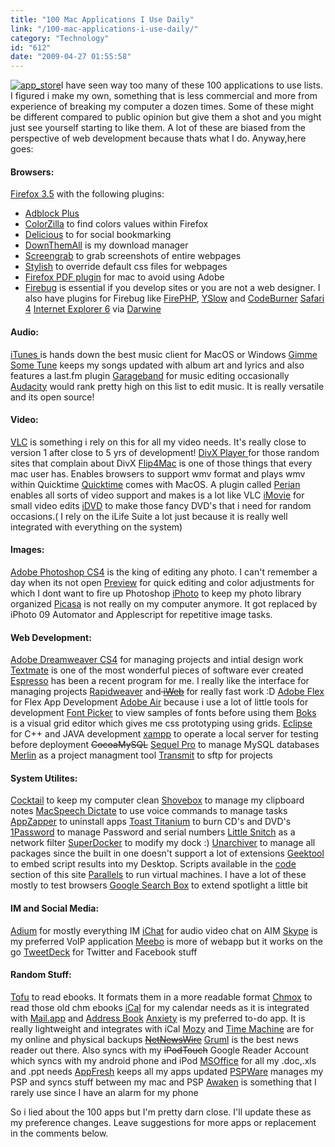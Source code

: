 ```yaml
---
title: "100 Mac Applications I Use Daily"
link: "/100-mac-applications-i-use-daily/"
category: "Technology"
id: "612"
date: "2009-04-27 01:55:58"
---
```


[![app_store](/img/upload/app_store.jpg "app_store")](/img/upload/app_store.jpg)I have seen way too many of these 100
applications to use lists. I figured i make my own, something that is less commercial and more from experience of
breaking my computer a dozen times. Some of these might be different compared to public opinion but give them a shot and
you might just see yourself starting to like them. A lot of these are biased from the perspective of web development
because thats what I do. Anyway,here goes:

<!--more-->

#### Browsers:

[Firefox 3.5](http://www.mozilla.com/en-US/firefox/all-beta.html) with the following plugins:

* [Adblock Plus](http://adblockplus.org/en/)
* [ColorZilla](https://addons.mozilla.org/en-US/firefox/addon/271) to find colors values within Firefox
* [Delicious](https://addons.mozilla.org/en-US/firefox/addon/3615) to for social bookmarking
* [DownThemAll](https://addons.mozilla.org/en-US/firefox/addon/201) is my download manager
* [Screengrab](https://addons.mozilla.org/en-US/firefox/addon/1146) to grab screenshots of entire webpages
* [Stylish](https://addons.mozilla.org/en-US/firefox/addon/2108) to override default css files for webpages
* [Firefox PDF plugin](http://code.google.com/p/firefox-mac-pdf/) for mac to avoid using Adobe
* [Firebug](https://addons.mozilla.org/en-US/firefox/addon/1843) is essential if you develop sites or you are not a web
  designer. I also have plugins for Firebug like [FirePHP](https://addons.mozilla.org/en-US/firefox/addon/6149),
  [YSlow](https://addons.mozilla.org/en-US/firefox/addon/5369) and
  [CodeBurner](https://addons.mozilla.org/en-US/firefox/addon/10273) [Safari 4](http://www.apple.com/safari/download/)
  [Internet Explorer 6](http://www.kronenberg.org/ies4osx/) via [Darwine](http://www.kronenberg.org/darwine/)

#### Audio:

[iTunes ](http://www.apple.com/itunes/overview/?ref=http://itunes.com)is hands down the best music client for MacOS or
Windows [Gimme Some Tune](http://www.eternalstorms.at/gimmesometune/) keeps my songs updated with album art and lyrics
and also features a last.fm plugin [Garageband](http://www.apple.com/ilife/garageband/) for music editing occasionally
[Audacity](http://audacity.sourceforge.net/) would rank pretty high on this list to edit music. It is really versatile
and its open source!

#### Video:

[VLC](http://www.videolan.org/vlc/) is something i rely on this for all my video needs. It's really close to version 1
after close to 5 yrs of development! [DivX Player ](http://www.divx.com/en/mac)for those random sites that complain
about DivX [Flip4Mac](http://www.telestream.net/telestream-products/desktop-products.htm) is one of those things that
every mac user has. Enables browsers to support wmv format and plays wmv within Quicktime
[Quicktime](http://www.apple.com/quicktime/) comes with MacOS. A plugin called [Perian](http://perian.org/) enables all
sorts of video support and makes is a lot like VLC [iMovie](http://www.apple.com/ilife/imovie/) for small video edits
[iDVD](http://www.apple.com/ilife/idvd/) to make those fancy DVD's that i need for random occasions.( I rely on the
iLife Suite a lot just because it is really well integrated with everything on the system)

#### Images:

[Adobe Photoshop CS4](http://www.adobe.com/products/photoshop/photoshop/) is the king of editing any photo. I can't
remember a day when its not open [Preview](http://support.apple.com/kb/HT2506) for quick editing and color adjustments
for which I dont want to fire up Photoshop [iPhoto](http://www.apple.com/ilife/iphoto/) to keep my photo library
organized [Picasa](http://picasa.google.com/mac/) is not really on my computer anymore. It got replaced by iPhoto 09
Automator and Applescript for repetitive image tasks.

#### Web Development:

[Adobe Dreamweaver CS4](http://www.adobe.com/products/dreamweaver/) for managing projects and intial design work
[Textmate](http://macromates.com/) is one of the most wonderful pieces of software ever created
[Espresso](http://macrabbit.com/espresso/) has been a recent program for me. I really like the interface for managing
projects [Rapidweaver](http://www.realmacsoftware.com/rapidweaver/) and<span style="text-decoration: line-through;">
[iWeb](http://www.apple.com/ilife/iweb/)</span> for really fast work :D
[Adobe Flex](http://www.adobe.com/products/flex/) for Flex App Development
[Adobe Air](http://www.adobe.com/products/air/) because i use a lot of little tools for development
[Font Picker](http://www.richardsprojects.co.uk/products/font-picker/) to view samples of fonts before using them
[Boks](http://www.creativeapplications.net/2009/04/07/boks-air/) is a visual grid editor which gives me css prototyping
using grids. [Eclipse](http://www.eclipse.org/) for C++ and JAVA development
[xampp](http://www.apachefriends.org/en/xampp.html) to operate a local server for testing before deployment
<span style="text-decoration: line-through;">CocoaMySQL</span> [Sequel Pro](http://www.sequelpro.com/) to manage MySQL
databases [Merlin](http://www.projectwizards.net/en/merlin/) as a project managment tool
[Transmit](http://www.panic.com/transmit/) to sftp for projects

#### System Utilites:

[Cocktail](http://www.macupdate.com/info.php/id/10909) to keep my computer clean
[Shovebox](http://www.wonderwarp.com/shovebox/) to manage my clipboard notes
[MacSpeech Dictate](http://www.macspeech.com/product_info.php?products_id=1018) to use voice commands to manage tasks
[AppZapper](http://www.appzapper.com/) to uninstall apps [Toast Titanium](http://www.roxio.com/) to burn CD's and DVD's
[1Password](http://agilewebsolutions.com/products/1Password) to manage Password and serial numbers
[Little Snitch](http://www.obdev.at/products/littlesnitch/index.html) as a network filter
[SuperDocker](http://www.superdocker.com/) to modify my dock :) [Unarchiver](http://wakaba.c3.cx/s/apps/unarchiver.html)
to manage all packages since the built in one doesn't support a lot of extensions
[Geektool](http://projects.tynsoe.org/en/geektool/) to embed script results into my Desktop. Scripts available in the
[code](/code/) section of this site [Parallels](http://www.parallels.com/) to run virtual machines. I have a lot of
these mostly to test browsers [Google Search Box](http://code.google.com/p/qsb-mac/) to extend spotlight a little bit

#### IM and Social Media:

[Adium](http://adium.im/) for mostly everything IM [iChat](http://www.apple.com/macosx/features/ichat.html) for audio
video chat on AIM [Skype](http://www.skype.com/) is my preferred VoIP application [Meebo](http://www.meebo.com) is more
of webapp but it works on the go [TweetDeck](http://www.tweetdeck.com/beta/) for Twitter and Facebook stuff

#### Random Stuff:

[Tofu](http://amarsagoo.info/tofu/index.shtml) to read ebooks. It formats them in a more readable format
[Chmox](http://chmox.sourceforge.net/) to read those old chm ebooks [iCal](http://www.apple.com/support/ical/) for my
calendar needs as it is integrated with [Mail.app](http://www.apple.com/macosx/features/mail.html) and
[Address Book](http://support.apple.com/kb/HT2486) [Anxiety](http://www.anxietyapp.com/) is my preferred to-do app. It
is really lightweight and integrates with iCal [Mozy](https://mozy.com/) and
[Time Machine](http://www.apple.com/macosx/features/timemachine.html) are for my online and physical backups
<span style="text-decoration: line-through;">[NetNewsWire](http://www.newsgator.com/INDIVIDUALS/NETNEWSWIRE/)</span>
[Gruml](http://www.grumlapp.com/ "Gruml") is the best news reader out there. Also syncs with my
<span style="text-decoration: line-through;">iPodTouch</span> Google Reader Account which syncs with my android phone
and iPod [MSOffice](http://www.microsoft.com/mac/default.mspx) for all my .doc,.xls and .ppt needs
[AppFresh](http://metaquark.de/appfresh/) keeps all my apps updated [PSPWare](http://www.nullriver.com/products/pspware)
manages my PSP and syncs stuff between my mac and PSP [Awaken](http://www.embraceware.com/products/awaken/) is something
that I rarely use since I have an alarm for my phone

So i lied about the 100 apps but I'm pretty darn close. I'll update these as my preference changes. Leave suggestions
for more apps or replacement in the comments below.
